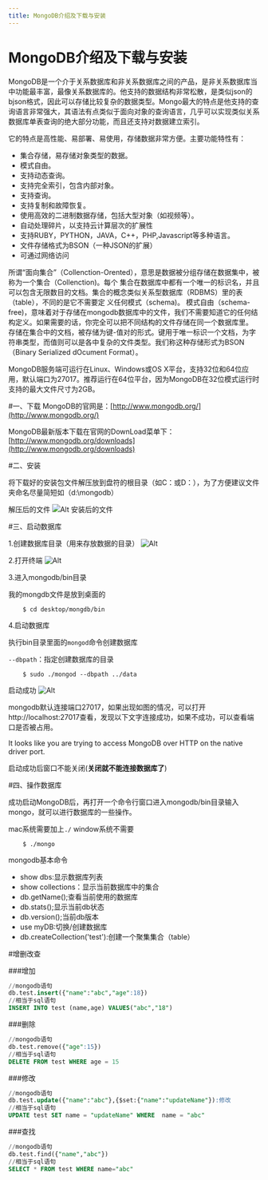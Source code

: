 ```yaml
---
title: MongoDB介绍及下载与安装
---
```


# MongoDB介绍及下载与安装
MongoDB是一个介于关系数据库和非关系数据库之间的产品，是非关系数据库当中功能最丰富，最像关系数据库的。他支持的数据结构非常松散，是类似json的bjson格式，因此可以存储比较复杂的数据类型。Mongo最大的特点是他支持的查询语言非常强大，其语法有点类似于面向对象的查询语言，几乎可以实现类似关系数据库单表查询的绝大部分功能，而且还支持对数据建立索引。

它的特点是高性能、易部署、易使用，存储数据非常方便。主要功能特性有：

*  集合存储，易存储对象类型的数据。
*  模式自由。
*  支持动态查询。
*  支持完全索引，包含内部对象。
*  支持查询。
*  支持复制和故障恢复。
*  使用高效的二进制数据存储，包括大型对象（如视频等）。
*  自动处理碎片，以支持云计算层次的扩展性
*  支持RUBY，PYTHON，JAVA，C++，PHP,Javascript等多种语言。
*  文件存储格式为BSON（一种JSON的扩展）
*  可通过网络访问

所谓“面向集合”（Collenction-Orented），意思是数据被分组存储在数据集中，被称为一个集合（Collenction)。每个 集合在数据库中都有一个唯一的标识名，并且可以包含无限数目的文档。集合的概念类似关系型数据库（RDBMS）里的表（table），不同的是它不需要定 义任何模式（schema)。
模式自由（schema-free)，意味着对于存储在mongodb数据库中的文件，我们不需要知道它的任何结构定义。如果需要的话，你完全可以把不同结构的文件存储在同一个数据库里。
存储在集合中的文档，被存储为键-值对的形式。键用于唯一标识一个文档，为字符串类型，而值则可以是各中复杂的文件类型。我们称这种存储形式为BSON（Binary Serialized dOcument Format）。

MongoDB服务端可运行在Linux、Windows或OS X平台，支持32位和64位应用，默认端口为27017。推荐运行在64位平台，因为MongoDB在32位模式运行时支持的最大文件尺寸为2GB。

#一、下载
MongoDB的官网是：[http://www.mongodb.org/](http://www.mongodb.org/)

MongoDB最新版本下载在官网的DownLoad菜单下：[http://www.mongodb.org/downloads](http://www.mongodb.org/downloads)

#二、安装

将下载好的安装包文件解压放到盘符的根目录（如C：或D：），为了方便建议文件夹命名尽量简短如（d:\mongodb）

解压后的文件
![Alt 安装后的文件](az.png)

#三、启动数据库

1.创建数据库目录（用来存放数据的目录）
![Alt ](cj.png)

2.打开终端
![Alt ](zd.png)

3.进入mongodb/bin目录

我的mongdb文件是放到桌面的

```basic	
	$ cd desktop/mongdb/bin
```

4.启动数据库

执行bin目录里面的`mongod`命令创建数据库

`--dbpath`：指定创建数据库的目录

```basic	
	$ sudo ./mongod --dbpath ../data
```
启动成功
![Alt ](qd.png)

mongodb默认连接端口27017，如果出现如图的情况，可以打开http://localhost:27017查看，发现以下文字连接成功，如果不成功，可以查看端口是否被占用。

It looks like you are trying to access MongoDB over HTTP on the native driver port.

启动成功后窗口不能关闭(**关闭就不能连接数据库了**)

#四、操作数据库

成功启动MongoDB后，再打开一个命令行窗口进入mongodb/bin目录输入mongo，就可以进行数据库的一些操作。

mac系统需要加上`./` window系统不需要

```basic
	$ ./mongo
```

mongodb基本命令

* show dbs:显示数据库列表 
* show collections：显示当前数据库中的集合
* db.getName();查看当前使用的数据库
* db.stats();显示当前db状态
* db.version();当前db版本
* use myDB:切换/创建数据库
* db.createCollection('test'):创建一个聚集集合（table）

#增删改查

###增加

```sql
//mongodb语句
db.test.insert({"name":"abc","age":18})
//相当于sql语句
INSERT INTO test (name,age) VALUES("abc","18")
```

###删除
```sql
//mongodb语句
db.test.remove({"age":15})
//相当于sql语句
DELETE FROM test WHERE age = 15
```
###修改

```sql
//mongodb语句
db.test.update({"name":"abc"},{$set:{"name":"updateName"}):修改
//相当于sql语句
UPDATE test SET name = "updateName" WHERE  name = "abc"
```

###查找

```sql
//mongodb语句
db.test.find({"name","abc"})
//相当于sql语句
SELECT * FROM test WHERE name="abc"
```





 

 

 



